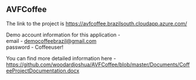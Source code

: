 ## AVFCoffee
The link to the project is https://avfcoffee.brazilsouth.cloudapp.azure.com/

Demo account information for this application - <br />
email - democoffeebrazil@gmail.com <br />
password - Coffeeuser! <br />

You can find more detailed information here - https://github.com/woodardjoshua/AVFCoffee/blob/master/Documents/CoffeeProjectDocumentation.docx
